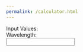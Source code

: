 ```yaml
---
permalink: /calculator.html
---
```

Input Values:
<br>Wavelength:
<br><input type="text" id=wavelength>
